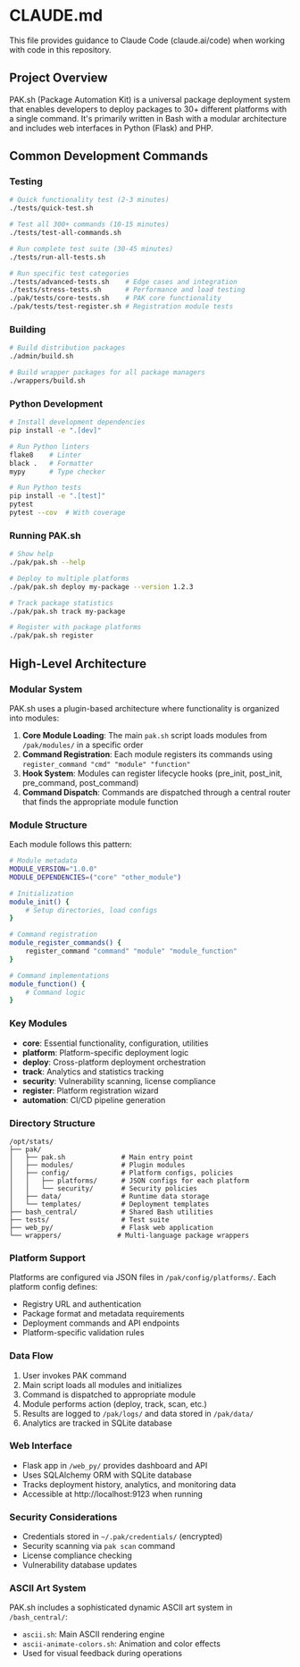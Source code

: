 # CLAUDE.md

This file provides guidance to Claude Code (claude.ai/code) when working with code in this repository.

## Project Overview

PAK.sh (Package Automation Kit) is a universal package deployment system that enables developers to deploy packages to 30+ different platforms with a single command. It's primarily written in Bash with a modular architecture and includes web interfaces in Python (Flask) and PHP.

## Common Development Commands

### Testing
```bash
# Quick functionality test (2-3 minutes)
./tests/quick-test.sh

# Test all 300+ commands (10-15 minutes)
./tests/test-all-commands.sh

# Run complete test suite (30-45 minutes)
./tests/run-all-tests.sh

# Run specific test categories
./tests/advanced-tests.sh    # Edge cases and integration
./tests/stress-tests.sh      # Performance and load testing
./pak/tests/core-tests.sh    # PAK core functionality
./pak/tests/test-register.sh # Registration module tests
```

### Building
```bash
# Build distribution packages
./admin/build.sh

# Build wrapper packages for all package managers
./wrappers/build.sh
```

### Python Development
```bash
# Install development dependencies
pip install -e ".[dev]"

# Run Python linters
flake8    # Linter
black .   # Formatter
mypy      # Type checker

# Run Python tests
pip install -e ".[test]"
pytest
pytest --cov  # With coverage
```

### Running PAK.sh
```bash
# Show help
./pak/pak.sh --help

# Deploy to multiple platforms
./pak/pak.sh deploy my-package --version 1.2.3

# Track package statistics
./pak/pak.sh track my-package

# Register with package platforms
./pak/pak.sh register
```

## High-Level Architecture

### Modular System
PAK.sh uses a plugin-based architecture where functionality is organized into modules:

1. **Core Module Loading**: The main `pak.sh` script loads modules from `/pak/modules/` in a specific order
2. **Command Registration**: Each module registers its commands using `register_command "cmd" "module" "function"`
3. **Hook System**: Modules can register lifecycle hooks (pre_init, post_init, pre_command, post_command)
4. **Command Dispatch**: Commands are dispatched through a central router that finds the appropriate module function

### Module Structure
Each module follows this pattern:
```bash
# Module metadata
MODULE_VERSION="1.0.0"
MODULE_DEPENDENCIES=("core" "other_module")

# Initialization
module_init() {
    # Setup directories, load configs
}

# Command registration
module_register_commands() {
    register_command "command" "module" "module_function"
}

# Command implementations
module_function() {
    # Command logic
}
```

### Key Modules
- **core**: Essential functionality, configuration, utilities
- **platform**: Platform-specific deployment logic
- **deploy**: Cross-platform deployment orchestration
- **track**: Analytics and statistics tracking
- **security**: Vulnerability scanning, license compliance
- **register**: Platform registration wizard
- **automation**: CI/CD pipeline generation

### Directory Structure
```
/opt/stats/
├── pak/
│   ├── pak.sh              # Main entry point
│   ├── modules/            # Plugin modules
│   ├── config/             # Platform configs, policies
│   │   ├── platforms/      # JSON configs for each platform
│   │   └── security/       # Security policies
│   ├── data/               # Runtime data storage
│   └── templates/          # Deployment templates
├── bash_central/           # Shared Bash utilities
├── tests/                  # Test suite
├── web_py/                 # Flask web application
└── wrappers/              # Multi-language package wrappers
```

### Platform Support
Platforms are configured via JSON files in `/pak/config/platforms/`. Each platform config defines:
- Registry URL and authentication
- Package format and metadata requirements
- Deployment commands and API endpoints
- Platform-specific validation rules

### Data Flow
1. User invokes PAK command
2. Main script loads all modules and initializes
3. Command is dispatched to appropriate module
4. Module performs action (deploy, track, scan, etc.)
5. Results are logged to `/pak/logs/` and data stored in `/pak/data/`
6. Analytics are tracked in SQLite database

### Web Interface
- Flask app in `/web_py/` provides dashboard and API
- Uses SQLAlchemy ORM with SQLite database
- Tracks deployment history, analytics, and monitoring data
- Accessible at http://localhost:9123 when running

### Security Considerations
- Credentials stored in `~/.pak/credentials/` (encrypted)
- Security scanning via `pak scan` command
- License compliance checking
- Vulnerability database updates

### ASCII Art System
PAK.sh includes a sophisticated dynamic ASCII art system in `/bash_central/`:
- `ascii.sh`: Main ASCII rendering engine
- `ascii-animate-colors.sh`: Animation and color effects
- Used for visual feedback during operations